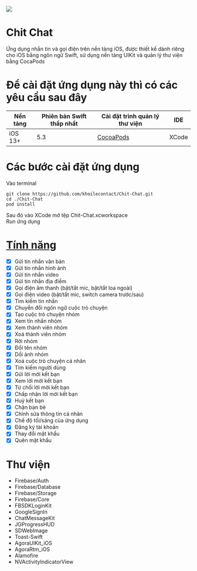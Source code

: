 <div align="center">
  <div style="display: flex;">
    <img src="https://user-images.githubusercontent.com/67513142/175763994-91975f76-b257-4689-83a3-2abee28aa018.png" style="vertical-align: top;" />
  </div>
</div>

# Chit Chat
Ứng dụng nhắn tin và gọi điện trên nền tảng iOS, được thiết kế dành riêng cho iOS bằng ngôn ngữ Swift, sử dụng nền tảng UIKit và quản lý thư viện bằng CocaPods

# Để cài đặt ứng dụng này thì có các yêu cầu sau đây
| Nền tảng | Phiên bản Swift thấp nhất | Cài đặt trình quản lý thư viện | IDE |
| --- | --- | --- | --- |
| iOS 13+ | 5.3 | [CocoaPods](#cocoapods) | XCode |

# Các bước cài đặt ứng dụng
Vào terminal
```
git clone https://github.com/khoilecontact/Chit-Chat.git
cd ./Chit-Chat
pod install
```
Sau đó vào XCode mở tệp Chit-Chat.xcworkspace\
Run ứng dụng

# [Tính năng](#features)
- [x] Gửi tin nhắn văn bản 
- [x] Gửi tin nhắn hình ảnh
- [x] Gửi tin nhắn video
- [x] Gửi tin nhắn địa điểm
- [x] Gọi điện âm thanh (bật/tắt mic, bật/tắt loa ngoài)
- [x] Gọi điện video (bật/tắt mic, switch camera trước/sau)
- [x] Tìm kiếm tin nhắn
- [x] Chuyển đổi ngôn ngữ cuộc trò chuyện
- [x] Tạo cuộc trò chuyện nhóm
- [x] Xem tin nhắn nhóm
- [x] Xem thành viên nhóm
- [x] Xoá thành viên nhóm
- [x] Rời nhóm
- [x] Đổi tên nhóm
- [x] Dổi ảnh nhóm  
- [x] Xoá cuộc trò chuyện cá nhân
- [x] Tìm kiếm người dùng
- [x] Gửi lời mời kết bạn
- [x] Xem lời mời kết bạn
- [x] Từ chối lời mời kết bạn
- [x] Chấp nhận lời mời kết bạn
- [x] Huỷ kết bạn
- [x] Chặn bạn bè
- [x] Chỉnh sửa thông tin cá nhân
- [x] Chế độ tối/sáng của ứng dụng
- [x] Đăng ký tài khoản
- [x] Thay đổi mật khẩu
- [x] Quên mật khẩu    

# Thư viện
- Firebase/Auth
- Firebase/Database
- Firebase/Storage
- Firebase/Core
- FBSDKLoginKit
- GoogleSignIn
- ChatMessageKit
- JGProgressHUD
- SDWebImage
- Toast-Swift
- AgoraUIKit_iOS
- AgoraRtm_iOS
- Alamofire
- NVActivityIndicatorView
